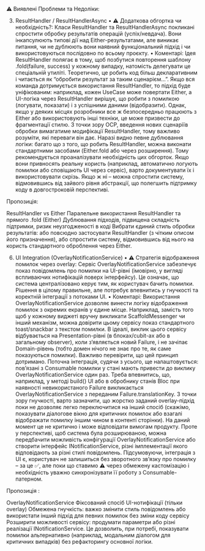 ⚠️ Виявлені Проблеми та Недоліки:














3. ResultHandler / ResultHandlerAsync
	•	⚠️ Додаткова обгортка чи необхідність?: Класи ResultHandler та ResultHandlerAsync покликані спростити обробку результатів операцій (успіх/невдача). Вони інкапсулюють типові дії над Either-результатами, але виникає питання, чи не дублюють вони наявний функціональний підхід і чи використовуються послідовно по всьому проєкту.
	•	Коментарі: Ідея ResultHandler полягає в тому, щоб позбутися повторення шаблону .fold(failure, success) у кожному випадку, натомість делегувати це спеціальній утиліті. Теоретично, це робить код більш декларативним і читається як “обробити результат за таким сценарієм…”. Якщо вся команда дотримується використання ResultHandler, то підхід буде уніфікованим: наприклад, кожен UseCase може повертати Either, а UI-логіка через ResultHandler вирішує, що робити з помилкою (логувати, показати) і з успішними даними (відобразити). Однак, якщо у деяких місцях розробники все ж безпосередньо працюють з Either або використовують інші техніки, це може призвести до фрагментації стилю. З точки зору OCP, введення нових сценаріїв обробки вимагатиме модифікації ResultHandler, тому важливо розуміти, які переваги він дає. Наразі видно певне дублювання логіки: багато що з того, що робить ResultHandler, можна виконати стандартними засобами (Either.fold або через розширення). Тому рекомендується проаналізувати необхідність цих обгорток. Якщо вони привносять реальну користь (наприклад, автоматично логують помилки або сповіщають UI через сервіс), варто документувати їх і використовувати скрізь. Якщо ж ні – можна спростити систему, відмовившись від зайвого рівня абстракції, що полегшить підтримку коду в довгостроковій перспективі.

Пропозиція:

ResultHandler vs Either
Паралельне використання ResultHandler та прямого .fold (Either)
Дублювання підходів, підвищена складність підтримки, ризик неузгодженості в коді
Вибрати єдиний стиль обробки результатів: або повсюдно застосувати ResultHandler (з чітким описом його призначення), або спростити систему, відмовившись від нього на користь стандартного оброблення через Either.











6. UI Integration (OverlayNotificationService)
	•	⚠️ Стратегія відображення помилок через overlay: Сервіс OverlayNotificationService забезпечує показ повідомлень про помилки на UI-рівні (імовірно, у вигляді вспливаючих нотифікацій поверх інтерфейсу). Це означає, що система централізовано керує тим, як користувач бачить помилки. Рішення в цілому правильне, але потребує впевнитись у гнучкості та коректній інтеграції з потоками UI.
	•	Коментарі: Використання OverlayNotificationService дозволяє винести логіку відображення помилок з окремих екранів у єдине місце. Наприклад, замість того щоб у кожному виджеті вручну викликати ScaffoldMessenger чи інший механізм, можна довірити цьому сервісу показ стандартного toast/snackbar з текстом помилки. В ідеалі, виклик цього сервісу відбувається на Presentation-рівні (в блоках/cubit-ах або в загальному observer), коли з’являється новий Failure, і не зачіпає Domain-рівень (тобто домен нічого не знає про те, як саме показуються помилки). Важливо перевірити, що цей принцип дотримано. Поточна інтеграція, судячи з усього, ще налаштовується: пов’язані з Consumable помилки у стані мають привести до виклику OverlayNotificationService один раз. Треба впевнитись, що, наприклад, у методі build() UI або в обробнику станів Bloc при наявності невикористаного Failure викликається OverlayNotificationService з переданим Failure.translationKey. З точки зору гнучкості, варто зазначити, що жорстко заданий overlay-підхід поки не дозволяє легко переключитися на інший спосіб (скажімо, показувати діалогове вікно для критичних помилок або взагалі відображати помилку іншим чином в контенті сторінки). На даний момент це не критично і може відповідати вимогам продукту. Проте у перспективі, щоб система була розширюваною, можна передбачити можливість конфігурації OverlayNotificationService або створити інтерфейс INotificationService, різні імплементації якого відповідають за різні стилі повідомлень. Підсумовуючи, інтеграція з UI є, користувач не залишиться без зворотного зв’язку про помилку – за це ✅, але поки що ставимо ⚠️ через обмежену кастомізацію і необхідність уважно синхронізувати її роботу з Consumable-патерном.

Пропозиція :

OverlayNotificationService
Фіксований спосіб UI-нотифікації (тільки overlay)
Обмежена гнучкість: важко змінити стиль повідомлень або використати інший підхід для певних помилок без зміни коду сервісу
Розширити можливості сервісу: продумати параметри або різні реалізації INotificationService. Це дозволить, при потребі, показувати помилки альтернативно (наприклад, модальним діалогом для критичних випадків) без рефакторингу основної логіки.